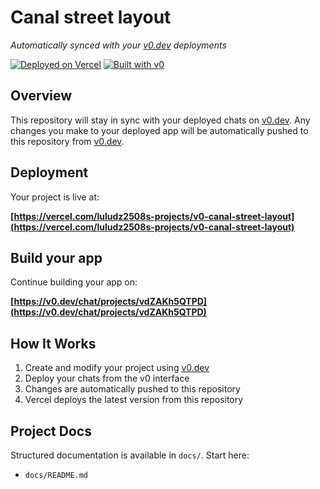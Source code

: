 # Canal street layout

*Automatically synced with your [v0.dev](https://v0.dev) deployments*

[![Deployed on Vercel](https://img.shields.io/badge/Deployed%20on-Vercel-black?style=for-the-badge&logo=vercel)](https://vercel.com/luludz2508s-projects/v0-canal-street-layout)
[![Built with v0](https://img.shields.io/badge/Built%20with-v0.dev-black?style=for-the-badge)](https://v0.dev/chat/projects/vdZAKh5QTPD)

## Overview

This repository will stay in sync with your deployed chats on [v0.dev](https://v0.dev).
Any changes you make to your deployed app will be automatically pushed to this repository from [v0.dev](https://v0.dev).

## Deployment

Your project is live at:

**[https://vercel.com/luludz2508s-projects/v0-canal-street-layout](https://vercel.com/luludz2508s-projects/v0-canal-street-layout)**

## Build your app

Continue building your app on:

**[https://v0.dev/chat/projects/vdZAKh5QTPD](https://v0.dev/chat/projects/vdZAKh5QTPD)**

## How It Works

1. Create and modify your project using [v0.dev](https://v0.dev)
2. Deploy your chats from the v0 interface
3. Changes are automatically pushed to this repository
4. Vercel deploys the latest version from this repository

## Project Docs

Structured documentation is available in `docs/`. Start here:

- `docs/README.md`
